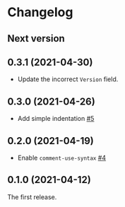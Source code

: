 # Changelog

## Next version

## 0.3.1 (2021-04-30)

- Update the incorrect `Version` field.

## 0.3.0 (2021-04-26)

- Add simple indentation [#5](https://github.com/ybiquitous/rbs-mode/pull/5)

## 0.2.0 (2021-04-19)

- Enable `comment-use-syntax` [#4](https://github.com/ybiquitous/rbs-mode/pull/4)

## 0.1.0 (2021-04-12)

The first release.
